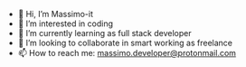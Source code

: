 - 👋 Hi, I’m Massimo-it
- 👀 I’m interested in coding
- 🌱 I’m currently learning as full stack developer
- 💞️ I’m looking to collaborate in smart working as freelance
- 📫 How to reach me: massimo.developer@protonmail.com


